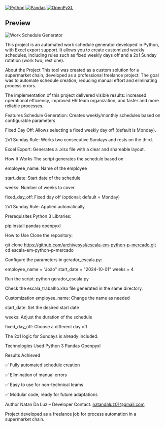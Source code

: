 
[![Python](https://img.shields.io/badge/Python-3776AB?style=flat&logo=python&logoColor=white)]()
[![Pandas](https://img.shields.io/badge/Pandas-150458?style=flat&logo=pandas&logoColor=white)]()
[![OpenPyXL](https://img.shields.io/badge/OpenPyXL-000000?style=flat&logo=python&logoColor=white)]()

## Preview
![Work Schedule Generator](https://i.imgur.com/LrlI6FJ.png)

This project is an automated work schedule generator developed in Python, with Excel export support. It allows you to create customized weekly schedules, including rules such as fixed weekly days off and a 2x1 Sunday rotation (work two, rest one).

About the Project
This tool was created as a custom solution for a supermarket chain, developed as a professional freelance project. The goal was to automate schedule creation, reducing manual effort and eliminating process errors.

The implementation of this project delivered visible results: increased operational efficiency, improved HR team organization, and faster and more reliable processes.

Features
Schedule Generation: Creates weekly/monthly schedules based on configurable parameters.

Fixed Day Off: Allows selecting a fixed weekly day off (default is Monday).

2x1 Sunday Rule: Works two consecutive Sundays and rests on the third.

Excel Export: Generates a .xlsx file with a clear and shareable layout.

How It Works
The script generates the schedule based on:

employee_name: Name of the employee

start_date: Start date of the schedule

weeks: Number of weeks to cover

fixed_day_off: Fixed day off (optional; default = Monday)

2x1 Sunday Rule: Applied automatically

Prerequisites
Python 3
Libraries:

pip install pandas openpyxl

How to Use
Clone the repository:

git clone https://github.com/archivesysl/escala-em-python-p-mercado.git
cd escala-em-python-p-mercado

Configure the parameters in gerador_escala.py:

employee_name = "João"
start_date = "2024-10-01"
weeks = 4


Run the script:
python gerador_escala.py

Check the escala_trabalho.xlsx file generated in the same directory.

Customization
employee_name: Change the name as needed

start_date: Set the desired start date

weeks: Adjust the duration of the schedule

fixed_day_off: Choose a different day off

The 2x1 logic for Sundays is already included.

Technologies Used
Python 3
Pandas
Openpyxl

Results Achieved

✅ Fully automated schedule creation

✅ Elimination of manual errors

✅ Easy to use for non-technical teams

✅ Modular code, ready for future adaptations

Author
Natan Da Luz – Developer
Contact: natandaluz01@gmail.com

Project developed as a freelance job for process automation in a supermarket chain.
